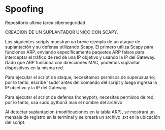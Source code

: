 # Spoofing
Repositorio ultima tarea ciberseguridad

CREACION DE UN SUPLANTADOR UNICO CON SCAPY.

Los siguientes scripts muestran un breve ejemplo de un ataque de suplantación y su defensa utilizando Scapy. El primero utiliza Scapy para funciones ARP, enviando específicamente paquetes ARP falsos para interceptar el tráfico de red de una IP objetivo y usando la IP del Gateway. Dado que ARP funciona con direcciones MAC, podemos suplantar dispositivos en la misma red.

Para ejecutar el script de ataque, necesitamos permisos de superusuario; por lo tanto, escribe 'sudo' antes del comando del script y luego ingresa la IP objetivo y la IP del Gateway.

Para ejecutar el script de defensa (honeypot), necesitas permisos de red; por lo tanto, usa sudo python3 mas el nombre del archivo

Al detectar suplantación (modificaciones en la tabla ARP), se mostrará un mensaje de registro en la terminal y se creará un archivo .txt en la ubicación del script.




